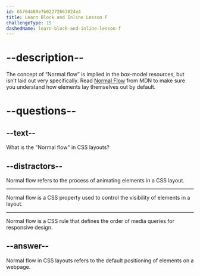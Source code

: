 ```yaml
---
id: 65704480e7b02272663824e4
title: Learn Block and Inline Lesson F
challengeType: 15
dashedName: learn-block-and-inline-lesson-f
---
```

# --description--

The concept of “Normal flow” is implied in the box-model resources, but isn’t laid out very specifically. Read <a href="https://developer.mozilla.org/en-US/docs/Learn/CSS/CSS_layout/Normal_Flow" target="_blank">Normal Flow</a> from MDN to make sure you understand how elements lay themselves out by default.

# --questions--

## --text--

What is the "Normal flow" in CSS layouts?

## --distractors--

Normal flow refers to the process of animating elements in a CSS layout.

---

Normal flow is a CSS property used to control the visibility of elements in a layout.

---

Normal flow is a CSS rule that defines the order of media queries for responsive design.

## --answer--

Normal flow in CSS layouts refers to the default positioning of elements on a webpage.

